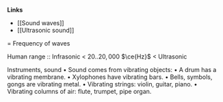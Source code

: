 **Links**
- [[Sound waves]] 
- [[Ultrasonic sound]] 

= Frequency of waves

Human range :: Infrasonic < $20..20,000$ $\ce{Hz}$ < Ultrasonic


Instruments, sound
• Sound comes from vibrating objects:
	• A drum has a vibrating membrane.
	• Xylophones have vibrating bars.
	• Bells, symbols, gongs are vibrating metal.
	• Vibrating strings: violin, guitar, piano.
	• Vibrating columns of air: flute, trumpet, pipe organ.

